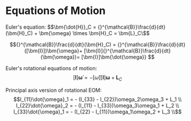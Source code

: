 # Equations of Motion

Euler's equation:
$$\bm{\dot{H}}_C = {}^{\mathcal{B}}\frac{d}{dt}(\bm{H}_C) + \bm{\omega} \times \bm{H}_C = \bm{L}_C\$$

$${}^{\mathcal{B}}\frac{d}{dt}(\bm{H}_C) =
{}^{\mathcal{B}}\frac{d}{dt}([\bm{I}])\bm{\omega}+
[\bm{I}]{}^{\mathcal{B}}\frac{d}{dt}(\bm{\omega})=
[\bm{I}]\bm{\dot{\omega}}
$$

Euler's rotational equations of motion:
$$[\bm{I}]\bm{\dot{\omega}} =
-[\tilde{\omega}][\bm{I}]\bm{\omega}+\bm{L}_C$$

Principal axis version of rotational EOM:
$$I_{11}\dot{\omega}_1 = - (I_{33} - I_{22})\omega_2\omega_3 + L_1 \\
I_{22}\dot{\omega}_2 = - (I_{11} - I_{33})\omega_3\omega_1 + L_2 \\
I_{33}\dot{\omega}_1 = - (I_{22} - I_{11})\omega_1\omega_2 + L_3 \\$$
